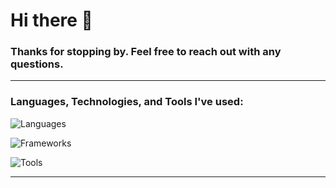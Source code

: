 # Hi there 👋

### Thanks for stopping by. Feel free to reach out with any questions.

---

### Languages, Technologies, and Tools I've used:
![Languages](https://go-skill-icons.vercel.app/api/icons?i=python,java,kotlin,swift,javascript&perline=5)

![Frameworks](https://go-skill-icons.vercel.app/api/icons?i=pytest,playwright,jetpackcompose,firebase,android,apple&perline=6)  

![Tools](https://go-skill-icons.vercel.app/api/icons?i=bash,linux,git,docker,aws,kubernetes,gradle,github,gitlab,bitbucket&perline=5)

---
